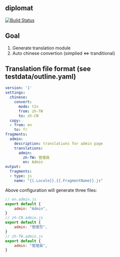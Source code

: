 diplomat
---------
[![Build Status](https://travis-ci.org/MinecraftXwinP/diplomat.svg?branch=master)](https://travis-ci.org/MinecraftXwinP/diplomat)
## Goal

1. Generate translation module
2. Auto chinese convertion (simplied <=> tranditional)

## Translation file format (see testdata/outline.yaml)
```yaml
version: '1'
settings:
  chinese:
    convert:
      mode: t2s
      from: zh-TW
      to: zh-CN
  copy:
  - from: en
    to: fr
fragments:
  admin:
    description: translations for admin page
    translations:
      admin:
        zh-TW: 管理員
        en: Admin
output:
  fragments:
  - type: js
    name: "{{.Locale}}.{{.FragmentName}}.js"
```

Above configuration will generate three files:
```js
// en.admin.js
export default {
    admin: "Admin",
}
// zh-CN.admin.js
export default {
    admin: "管理员",
}
// zh-TW.admin.js
export default {
    admin: "管理員",
}
```